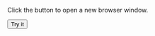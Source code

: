 
<html>
<body>

<p>Click the button to open a new browser window.</p>

<button onclick="myFunction()">Try it</button>

<script>
      var myWindow
function myFunction() {
  myWindow = window.open("https://fr18.tentlan.com/worldmap/684/422");
      alert (myWindow.name + ' ok')
}
</script>

</body>
</html>

